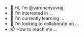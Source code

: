 - 👋 Hi, I’m @vardhanyuvraj
- 👀 I’m interested in ...
- 🌱 I’m currently learning ...
- 💞️ I’m looking to collaborate on ...
- 📫 How to reach me ...

<!---
vardhanyuvraj/vardhanyuvraj is a ✨ special ✨ repository because its `README.md` (this file) appears on your GitHub profile.
You can click the Preview link to take a look at your changes.
--->
